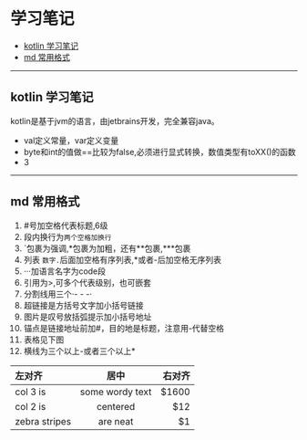 # 学习笔记

* [kotlin 学习笔记](#kotlin-学习笔记)
* [md 常用格式](#md-常用格式)

---
## kotlin 学习笔记 

kotlin是基于jvm的语言，由jetbrains开发，完全兼容java。

- val定义常量，var定义变量
- byte和int的值做==比较为false,必须进行显式转换，数值类型有toXX()的函数
- 3



---

## md 常用格式
1. #号加空格代表标题,6级
2. 段内换行为`两个空格加换行`
3. `包裹为强调,*包裹为加粗，还有**包裹,***包裹
4. 列表 `数字.`后面加空格有序列表,*或者-后加空格无序列表
5. ···加语言名字为code段
6. 引用为>,可多个代表级别，也可嵌套
7. 分割线用三个·- - -·
8. 超链接是方括号文字加小括号链接
9. 图片是叹号放括弧提示加小括号地址
10. 锚点是链接地址前加#，目的地是标题，注意用-代替空格
11. 表格见下图 
12. 横线为三个以上-或者三个以上* 

| 左对齐 | 居中  | 右对齐 |
| :-- |:---------------:| -----:|
| col 3 is      | some wordy text | $1600 |
| col 2 is      | centered        |   $12 |
| zebra stripes | are neat        |    $1 |



